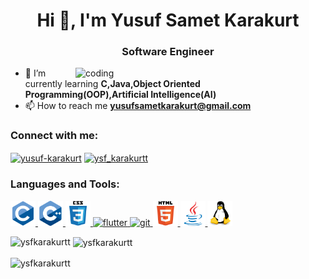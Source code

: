 <h1 align="center">Hi 👋, I'm Yusuf Samet Karakurt</h1>
<h3 align="center">Software Engineer</h3>

<img align="right" alt="coding" width="400" src="https://camo.githubusercontent.com/047d675a406937f519b5920497c2171dbe46668bbdfadcacbf0415d9a5d1e734/68747470733a2f2f6d65646961332e67697068792e636f6d2f6d656469612f7167515567674143335066763638377150432f67697068792e6769663f6369643d373930623736313134346632333363663730323064303634613865396566383665326266643165653335333563366461267269643d67697068792e6769662663743d67">

- 🔭 I’m currently learning **C,Java,Object Oriented Programming(OOP),Artificial Intelligence(AI)**
- 📫 How to reach me **yusufsametkarakurt@gmail.com**





<h3 align="left">Connect with me:</h3>
<p align="left">
<a href="https://linkedin.com/in/yusuf-karakurt" target="blank"><img align="center" src="https://raw.githubusercontent.com/rahuldkjain/github-profile-readme-generator/master/src/images/icons/Social/linked-in-alt.svg" alt="yusuf-karakurt" height="30" width="40" /></a>
<a href="https://instagram.com/ysf_karakurtt" target="blank"><img align="center" src="https://raw.githubusercontent.com/rahuldkjain/github-profile-readme-generator/master/src/images/icons/Social/instagram.svg" alt="ysf_karakurtt" height="30" width="40" /></a>
</p>

<h3 align="left">Languages and Tools:</h3>
<p align="left"> <a href="https://www.cprogramming.com/" target="_blank" rel="noreferrer"> <img src="https://raw.githubusercontent.com/devicons/devicon/master/icons/c/c-original.svg" alt="c" width="40" height="40"/> </a> <a href="https://www.w3schools.com/cpp/" target="_blank" rel="noreferrer"> <img src="https://raw.githubusercontent.com/devicons/devicon/master/icons/cplusplus/cplusplus-original.svg" alt="cplusplus" width="40" height="40"/> </a> <a href="https://www.w3schools.com/css/" target="_blank" rel="noreferrer"> <img src="https://raw.githubusercontent.com/devicons/devicon/master/icons/css3/css3-original-wordmark.svg" alt="css3" width="40" height="40"/> </a> <a href="https://flutter.dev" target="_blank" rel="noreferrer"> <img src="https://www.vectorlogo.zone/logos/flutterio/flutterio-icon.svg" alt="flutter" width="40" height="40"/> </a> <a href="https://git-scm.com/" target="_blank" rel="noreferrer"> <img src="https://www.vectorlogo.zone/logos/git-scm/git-scm-icon.svg" alt="git" width="40" height="40"/> </a> <a href="https://www.w3.org/html/" target="_blank" rel="noreferrer"> <img src="https://raw.githubusercontent.com/devicons/devicon/master/icons/html5/html5-original-wordmark.svg" alt="html5" width="40" height="40"/> </a> <a href="https://www.java.com" target="_blank" rel="noreferrer"> <img src="https://raw.githubusercontent.com/devicons/devicon/master/icons/java/java-original.svg" alt="java" width="40" height="40"/> </a> <a href="https://www.linux.org/" target="_blank" rel="noreferrer"> <img src="https://raw.githubusercontent.com/devicons/devicon/master/icons/linux/linux-original.svg" alt="linux" width="40" height="40"/> </a> </p>

<p><img align="left" src="https://github-readme-stats.vercel.app/api/top-langs?username=ysfkarakurtt&show_icons=true&locale=en&layout=compact" alt="ysfkarakurtt" /></p>

<p>&nbsp;<img align="center" src="https://github-readme-stats.vercel.app/api?username=ysfkarakurtt&show_icons=true&locale=en" alt="ysfkarakurtt" /></p>

<p><img align="center" src="https://github-readme-streak-stats.herokuapp.com/?user=ysfkarakurtt&" alt="ysfkarakurtt" /></p>
